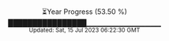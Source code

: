 <p align="center">
⏳Year Progress (53.50 %) <br>
████████████████▁▁▁▁▁▁▁▁▁▁▁▁▁▁ <br>
<sub>Updated: Sat, 15 Jul 2023 06:22:30 GMT</sub>
</p>

